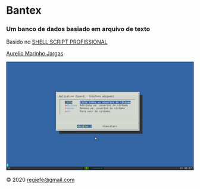 # Bantex 

### Um banco de dados basiado em arquivo de texto

Basido no [SHELL SCRIPT PROFISSIONAL](https://www.shellscript.com.br/) 

[Aurelio Marinho Jargas](https://aurelio.net/)


![](img/zuserd.png)

&copy; 2020 regiefe@gmail.com

